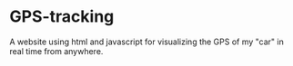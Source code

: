 # GPS-tracking
A website using html and javascript for visualizing the GPS of my "car" in real time from anywhere.
